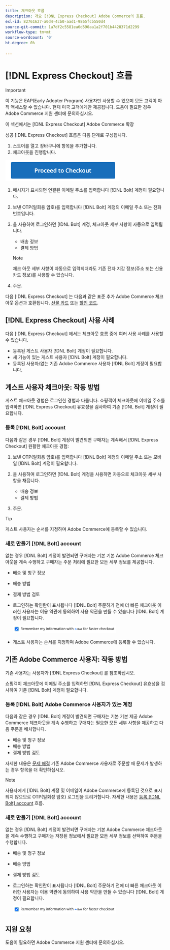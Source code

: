 ```yaml
---
title: 체크아웃 흐름
description: 개요 [!DNL Express Checkout] Adobe Commerce의 흐름.
exl-id: 82761627-a0d4-4cb0-aad1-9865fcb550d4
source-git-commit: 1a7df2c5581ea6d590aa1a2f701b4428371d2299
workflow-type: tm+mt
source-wordcount: '0'
ht-degree: 0%

---
```


# [!DNL Express Checkout] 흐름

>[!IMPORTANT]
>
> 이 기능은 EAP(Early Adopter Program) 사용자만 사용할 수 있으며 모든 고객이 아직 액세스할 수 없습니다. 현재 미국 고객에게만 제공됩니다. 도움이 필요한 경우 Adobe Commerce 지원 센터에 문의하십시오.

이 섹션에서는 [!DNL Express Checkout] Adobe Commerce 확장

성공 [!DNL Express Checkout] 흐름은 다음 단계로 구성됩니다.

1. 스토어를 열고 장바구니에 항목을 추가합니다.
1. 체크아웃을 진행합니다.

![체크아웃](assets/proceed-checkout.png)

1. 메시지가 표시되면 연결된 이메일 주소를 입력합니다 [!DNL Bolt] 계정이 필요합니다.
1. 보낸 OTP(일회용 암호)를 입력합니다 [!DNL Bolt] 계정의 이메일 주소 또는 전화 번호입니다.
1. 을 사용하여 로그인하면 [!DNL Bolt] 계정, 체크아웃 세부 사항이 자동으로 입력됩니다.

   - 배송 정보
   - 결제 방법

   >[!NOTE]
   >
   > 체크 아웃 세부 사항이 자동으로 입력되더라도 기존 전자 지갑 정보(주소 또는 신용 카드 정보)를 사용할 수 있습니다.

1. 주문.

다음 [!DNL Express Checkout] 는 다음과 같은 표준 추가 Adobe Commerce 체크아웃 옵션과 호환됩니다. [선물 카드](https://docs.magento.com/user-guide/catalog/product-gift-card.html) 또는 [할인 코드](https://docs.magento.com/user-guide/marketing/price-rules-cart-coupon.html).

## [!DNL Express Checkout] 사용 사례

다음 [!DNL Express Checkout] 에서는 체크아웃 흐름 중에 여러 사용 사례를 사용할 수 있습니다.

- 등록된 게스트 사용자 [!DNL Bolt] 계정이 필요합니다.
- 새 기능이 있는 게스트 사용자 [!DNL Bolt] 계정이 필요합니다.
- 등록된 사용자/없는 기존 Adobe Commerce 사용자 [!DNL Bolt] 계정이 필요합니다.

## 게스트 사용자 체크아웃: 작동 방법

게스트 체크아웃 경험은 로그인한 경험과 다릅니다. 쇼핑객이 체크아웃에 이메일 주소를 입력하면 [!DNL Express Checkout] 유효성을 검사하여 기존 [!DNL Bolt] 계정이 필요합니다.

### 등록 [!DNL Bolt] account

다음과 같은 경우 [!DNL Bolt] 계정이 발견되면 구매자는 계속해서 [!DNL Express Checkout] 원활한 체크아웃 경험:

1. 보낸 OTP(일회용 암호)를 입력합니다 [!DNL Bolt] 계정의 이메일 주소 또는 모바일 [!DNL Bolt] 계정이 필요합니다.
1. 을 사용하여 로그인하면 [!DNL Bolt] 계정을 사용하면 자동으로 체크아웃 세부 사항을 채웁니다.

   - 배송 정보
   - 결제 방법

1. 주문.

>[!TIP]
>
> 게스트 사용자는 순서를 지정하며 Adobe Commerce에 등록할 수 있습니다.

### 새로 만들기 [!DNL Bolt] account

없는 경우 [!DNL Bolt] 계정이 발견되면 구매자는 기본 기본 Adobe Commerce 체크아웃을 계속 수행하고 구매자는 주문 처리에 필요한 모든 세부 정보를 제공합니다.

- 배송 및 청구 정보
- 배송 방법
- 결제 방법 검토
- 로그인하는 확인란이 표시됩니다 [!DNL Bolt] 주문하기 전에 더 빠른 체크아웃 이러한 사용자는 이용 약관에 동의하여 사용 약관을 만들 수 있습니다 [!DNL Bolt] 계정이 필요합니다.

   ![기억 [!DNL Bolt]](assets/checked-bolt.png)

- 게스트 사용자는 순서를 지정하며 Adobe Commerce에 등록할 수 있습니다.

## 기존 Adobe Commerce 사용자: 작동 방법

기존 사용자는 사용자가 [!DNL Express Checkout] 를 참조하십시오.

쇼핑객이 체크아웃에 이메일 주소를 입력하면 [!DNL Express Checkout] 유효성을 검사하여 기존 [!DNL Bolt] 계정이 필요합니다.

### 등록 [!DNL Bolt] Adobe Commerce 사용자가 있는 계정

다음과 같은 경우 [!DNL Bolt] 계정이 발견되면 구매자는 기본 기본 제공 Adobe Commerce 체크아웃을 계속 수행하고 구매자는 필요한 모든 세부 사항을 제공하고 다음 주문을 배치합니다.

- 배송 및 청구 정보
- 배송 방법
- 결제 방법 검토

자세한 내용은 [문제 해결](../express-checkout/troubleshooting.md) 기존 Adobe Commerce 사용자로 주문할 때 문제가 발생하는 경우 항목을 더 확인하십시오.

>[!NOTE]
>
> 사용자에게 [!DNL Bolt] 계정 및 이메일이 Adobe Commerce에 등록된 것으로 표시되지 않으므로 OTP(일회성 암호) 로그인을 트리거합니다. 자세한 내용은 [등록 [!DNL Bolt] account](#registered-bolt-account) 흐름.

### 새로 만들기 [!DNL Bolt] account

없는 경우 [!DNL Bolt] 계정이 발견되면 구매자는 기본 Adobe Commerce 체크아웃을 계속 수행하고 구매자는 저장된 정보에서 필요한 모든 세부 정보를 선택하여 주문을 수행합니다.

- 배송 및 청구 정보
- 배송 방법
- 결제 방법 검토
- 로그인하는 확인란이 표시됩니다 [!DNL Bolt] 주문하기 전에 더 빠른 체크아웃 이러한 사용자는 이용 약관에 동의하여 사용 약관을 만들 수 있습니다 [!DNL Bolt] 계정이 필요합니다.

   ![기억 [!DNL Bolt]](assets/checked-bolt.png)

## 지원 요청

도움이 필요하면 Adobe Commerce 지원 센터에 문의하십시오.
